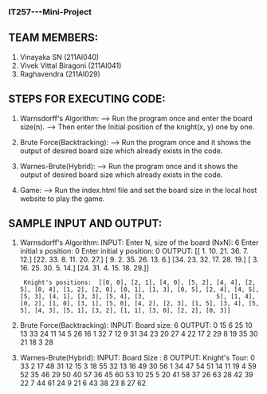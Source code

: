 ### IT257---Mini-Project

TEAM MEMBERS:
-----------------------------------
1. Vinayaka SN (211AI040)
2. Vivek Vittal Biragoni (211AI041)
3. Raghavendra (211AI029)


STEPS FOR EXECUTING CODE:
--------------------------------------------------------------------------------------------------------------
1. Warnsdorff's Algorithm:
	--> Run the program once and enter the board size(n).
	--> Then enter the Initial position of the knight(x, y) one by one.

2. Brute Force(Backtracking):
	--> Run the program once and it shows the output of desired board size which already exists in the code.

3. Warnes-Brute(Hybrid):
	--> Run the program once and it shows the output of desired board size which already exists in the code.

4. Game:
	--> Run the index.html file and set the board size in the local host website to play the game.


SAMPLE INPUT AND OUTPUT:
--------------------------------------------------------------------------------------------------------------------------------------------------------------------------------------------
1. Warnsdorff's Algorithm:
	INPUT:	Enter N, size of the board (NxN): 6
		Enter initial x position: 0
		Enter initial y position: 0
	OUTPUT: [[ 1. 10. 21. 36.  7. 12.]
 		[22. 33.  8. 11. 20. 27.]
 		[ 9.  2. 35. 26. 13.  6.]
 		[34. 23. 32. 17. 28. 19.]
 		[ 3. 16. 25. 30.  5. 14.]
 		[24. 31.  4. 15. 18. 29.]]

		Knight's positions:  [[0, 0], [2, 1], [4, 0], [5, 2], [4, 4], [2, 5], [0, 4], [1, 2], [2, 0], [0, 1], [1, 3], [0, 5], [2, 4], [4, 5], [5, 3], [4, 1], [3, 3], [5, 4], [3, 				     5], [1, 4], [0, 2], [1, 0], [3, 1], [5, 0], [4, 2], [2, 3], [1, 5], [3, 4], [5, 5], [4, 3], [5, 1], [3, 2], [1, 1], [3, 0], [2, 2], [0, 3]]


2. Brute Force(Backtracking):
		INPUT: Board size: 6
		OUTPUT: 0       15      6       25      10      13
			33      24      11      14      5       26
			16      1       32      7       12      9
			31      34      23      20      27      4
			22      17      2       29      8       19
			35      30      21      18      3       28


3. Warnes-Brute(Hybrid):
	INPUT: Board Size : 8
	OUTPUT: Knight's Tour:
		0       33      2       17      48      31      12      15
		3       18      55      32      13      16      49      30
		56      1       34      47      54      51      14      11
		19      4       59      52      35      46      29      50
		40      57      36      45      60      53      10      25
		5       20      41      58      37      26      63      28
		42      39      22      7       44      61      24      9
		21      6       43      38      23      8       27      62
